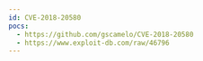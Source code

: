 ```yaml
---
id: CVE-2018-20580
pocs:
  - https://github.com/gscamelo/CVE-2018-20580
  - https://www.exploit-db.com/raw/46796
---
```

